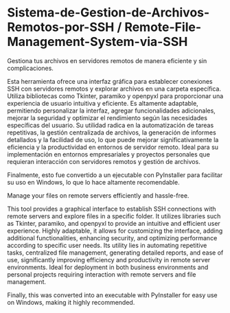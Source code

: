 # Sistema-de-Gestion-de-Archivos-Remotos-por-SSH / Remote-File-Management-System-via-SSH
Gestiona tus archivos en servidores remotos de manera eficiente y sin complicaciones.

Esta herramienta ofrece una interfaz gráfica para establecer conexiones SSH con servidores remotos y explorar archivos en una carpeta específica. Utiliza bibliotecas como Tkinter, paramiko y openpyxl para proporcionar una experiencia de usuario intuitiva y eficiente. Es altamente adaptable, permitiendo personalizar la interfaz, agregar funcionalidades adicionales, mejorar la seguridad y optimizar el rendimiento según las necesidades específicas del usuario. Su utilidad radica en la automatización de tareas repetitivas, la gestión centralizada de archivos, la generación de informes detallados y la facilidad de uso, lo que puede mejorar significativamente la eficiencia y la productividad en entornos de servidor remoto. Ideal para su implementación en entornos empresariales y proyectos personales que requieran interacción con servidores remotos y gestión de archivos.

Finalmente, esto fue convertido a un ejecutable con PyInstaller para facilitar su uso en Windows, lo que lo hace altamente recomendable.

Manage your files on remote servers efficiently and hassle-free.

This tool provides a graphical interface to establish SSH connections with remote servers and explore files in a specific folder. It utilizes libraries such as Tkinter, paramiko, and openpyxl to provide an intuitive and efficient user experience. Highly adaptable, it allows for customizing the interface, adding additional functionalities, enhancing security, and optimizing performance according to specific user needs. Its utility lies in automating repetitive tasks, centralized file management, generating detailed reports, and ease of use, significantly improving efficiency and productivity in remote server environments. Ideal for deployment in both business environments and personal projects requiring interaction with remote servers and file management.

Finally, this was converted into an executable with PyInstaller for easy use on Windows, making it highly recommended.

